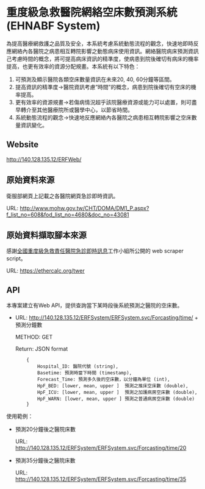 # 重度級急救醫院網絡空床數預測系統 (EHNABF System)
為提高醫療網救護之品質及安全，本系統考慮系統動態流程的觀念，快速地即時反應網絡內各醫院之病患相互轉院影響之動態病床使用資訊。網絡醫院病床預測資訊己考慮時間的概念，將可提高病床資訊的精準度，使病患到院後確切有病床的機率提高，也更有效率的資源分配規畫。本系統有以下特色：

1. 可預測及顯示醫院各類空床數量資訊在未來20, 40, 60分鐘等區間。
2. 提高資訊的精準度→醫院資訊考慮”時間”的概念，病患到院後確切有空床的機率提高。
3. 更有效率的資源規畫→若傷病情況超乎該院醫療資源或能力可以處置，則可盡早轉介至其他醫療院所或醫學中心，以節省時間。
4. 系統動態流程的觀念→快速地反應網絡內各醫院之病患相互轉院影響之空床數量資訊變化。

## Website
http://140.128.135.12/ERFWeb/

## 原始資料來源
衛服部網頁上記載之各醫院網頁急診即時資訊。

URL: http://www.mohw.gov.tw/CHT/DOMA/DM1_P.aspx?f_list_no=608&fod_list_no=4680&doc_no=43081

## 原始資料擷取腳本來源
感謝[全國重度級急救責任醫院急診即時訊息](http://er.mohw.g0v.tw/#/dashboard/file/default.json)工作小組所公開的 web scraper script。

URL: https://ethercalc.org/twer

## API
本專案建立有Web API，提供查詢當下某時段後系統預測之醫院的空床數。

* URL: http://140.128.135.12/ERFSystem/ERFSystem.svc/Forcasting/time/ + 預測分鐘數

  METHOD: GET

  Return: JSON format
  
  
          {
              Hospital_ID: 醫院代號 (string),       
              Basetime: 預測時當下時間 (timestamp),    
              Forecast_Time: 預測多久後的空床數，以分鐘為單位 (int),       
              HpF_BED: [lower, mean, upper ]  預測之推床空床數 (double),
              HpF_ICU: [lower, mean, upper ]  預測之加護病房空床數 (double),
              HpF_WARN: [lower, mean, upper ] 預測之普通病房空床數 (double)
          }




使用範例：

* 預測20分鐘後之醫院床數

  URL: http://140.128.135.12/ERFSystem/ERFSystem.svc/Forcasting/time/20

* 預測35分鐘後之醫院床數

  URL: http://140.128.135.12/ERFSystem/ERFSystem.svc/Forcasting/time/35




 

